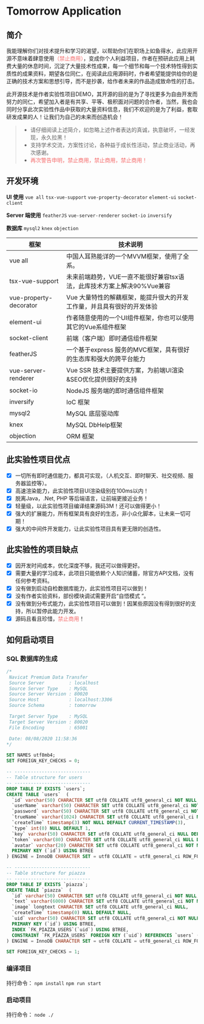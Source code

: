 ﻿# Tomorrow Application

## 简介

我能理解你们对技术提升和学习的渴望，以帮助你们在职场上如鱼得水，此应用开源不意味着肆意使用<font color="#F56C6C">（禁止商用）</font>，变成你个人利益项目，作者在预研此应用上耗费大量的休息时间，沉淀了大量技术性成果，每一个细节和每一个技术特性得到实质性的成果资料，期望各位同仁，在阅读此应用源码时，作者希望能提供给你的是正确的技术方案和思想引导，而不是抄袭，给作者未来的作品造成致命性的打击。

此开源技术是作者实验性项目DEMO，其开源的目的是为了寻找更多为自由开发而努力的同仁，希望加入者是有共享、平等、极积面对问题的合作者，当然，我也会同时分享此次实验性作品中获取的大量资料信息，我们不欢迎的是为了利益，套取研发成果的人！让我们为自己的未来而创造机会！

>  * 请仔细阅读上述简介，如忽略上述作者表达的真诚，执意破坏，一经发现，永久拉黑！
>  * 支持学术交流，方案性讨论，各种益于成长性活动，禁止商业活动，再次感谢。
>  * <font color="#F56C6C">再次警告申明，禁止商用，禁止商用，禁止商用！</font>

## 开发环境
**UI 使用**
`vue all` `tsx-vue-support` `vue-property-decorator` `element-ui` `socket-client`

**Server 端使用**
`featherJS` `vue-server-renderer` `socket-io` `inversify`

**数据库**
`mysql2` `knex` `objection`

框架                    | 技术说明
-----------------------|------------------------------------------------------------------
vue all                | 中国人耳熟能详的一个MVVM框架，使用了全系。
tsx-vue-support        | 未来前端趋势，VUE一直不能很好兼容tsx语法，此库技术方案上解决90%Vue兼容
vue-property-decorator | Vue 大量特性的解藕框架，能提升很大的开发工作量，并且具有很好的开发体验
element-ui             | 作者随意使用的一个UI组件框架，你也可以使用其它的Vue系组件框架
socket-client          | 前端（客户端）即时通信组件框架
featherJS              | 一个基于express 服务的MVC框架，具有很好的生态库和强大的跨平台能力
vue-server-renderer    | Vue SSR 技术主要提供方案，为前端UI渲染&SEO优化提供很好的支持
socket-io              | NodeJS 服务端的即时通信组件框架
inversify              | IoC 框架
mysql2                 | MySQL 底层驱动库
knex                   | MySQL DbHelp框架
objection              | ORM 框架

## 此实验性项目优点
- [x] 一切所有即时通信能力，都具可实现，（人机交互、即时聊天、社交视频、服务器监控等）。
- [x] 高速渲染能力，此实验性项目UI渲染级别在100ms以内！
- [x] 脱离Java，.Net,  PHP 等后端语言，让前端更接近业务！
- [x] 轻量级，以此实验性项目编译结果源码3M！还可以做得更小！
- [x] 强大的扩展能力，所有框架具有良好的生态，非小众化脚本，让未来一切可期！
- [x] 强大的中间件开发能力，让此实验性项目具有更无限的创造性。

## 此实验性的项目缺点
- [x] 因开发时间成本，优化深度不够，我还可以做得更好。
- [x] 需要大量的学习成本，此项目只能依赖个人知识储蓄，除官方API文档，没有任何参考资料。
- [x] 没有做到启动自检数据库能力，此实验性项目可以做到！
- [x] 没有作者实验资料，部份模块调试需要开启“自悟模式 ”。
- [x] 没有做到分布式能力，此实验性项目可以做到！因某些原因没有得到很好的支持，所以暂停此能力开发。
- [x] 源码且看且珍惜，<font color="#F56C6C">禁止商用</font>！

## 如何启动项目
### SQL 数据库的生成
```sql
/*
 Navicat Premium Data Transfer
 Source Server         : localhost
 Source Server Type    : MySQL
 Source Server Version : 80020
 Source Host           : localhost:3306
 Source Schema         : tomorrow

 Target Server Type    : MySQL
 Target Server Version : 80020
 File Encoding         : 65001

 Date: 08/08/2020 11:58:36
*/

SET NAMES utf8mb4;
SET FOREIGN_KEY_CHECKS = 0;

-- ----------------------------
-- Table structure for users
-- ----------------------------
DROP TABLE IF EXISTS `users`;
CREATE TABLE `users`  (
  `id` varchar(50) CHARACTER SET utf8 COLLATE utf8_general_ci NOT NULL,
  `userName` varchar(50) CHARACTER SET utf8 COLLATE utf8_general_ci NOT NULL,
  `password` varchar(50) CHARACTER SET utf8 COLLATE utf8_general_ci NOT NULL,
  `trueName` varchar(1024) CHARACTER SET utf8 COLLATE utf8_general_ci NULL DEFAULT NULL,
  `createTime` timestamp(3) NOT NULL DEFAULT CURRENT_TIMESTAMP(3),
  `type` int(0) NULL DEFAULT 1,
  `key` varchar(50) CHARACTER SET utf8 COLLATE utf8_general_ci NULL DEFAULT NULL,
  `token` varchar(80) CHARACTER SET utf8 COLLATE utf8_general_ci NULL DEFAULT NULL,
  `avatar` varchar(20) CHARACTER SET utf8 COLLATE utf8_general_ci NOT NULL,
  PRIMARY KEY (`id`) USING BTREE
) ENGINE = InnoDB CHARACTER SET = utf8 COLLATE = utf8_general_ci ROW_FOMAT = Dynamic;

-- ----------------------------
-- Table structure for piazza
-- ----------------------------
DROP TABLE IF EXISTS `piazza`;
CREATE TABLE `piazza`  (
  `id` varchar(50) CHARACTER SET utf8 COLLATE utf8_general_ci NOT NULL,
  `text` varchar(6000) CHARACTER SET utf8 COLLATE utf8_general_ci NOT NULL,
  `image` longtext CHARACTER SET utf8 COLLATE utf8_general_ci NULL,
  `createTime` timestamp(0) NULL DEFAULT NULL,
  `uid` varchar(50) CHARACTER SET utf8 COLLATE utf8_general_ci NOT NULL,
  PRIMARY KEY (`id`) USING BTREE,
  INDEX `FK_PIAZZA_USERS`(`uid`) USING BTREE,
  CONSTRAINT `FK_PIAZZA_USERS` FOREIGN KEY (`uid`) REFERENCES `users` (`id`) ON DELETE RESTRICT ON UPDATE RESTRICT
) ENGINE = InnoDB CHARACTER SET = utf8 COLLATE = utf8_general_ci ROW_FORMAT = Dynamic;

SET FOREIGN_KEY_CHECKS = 1;
```

### 编译项目
持行命令： 
`npm install`
`npm run start`
### 启动项目
持行命令： `node ./`
